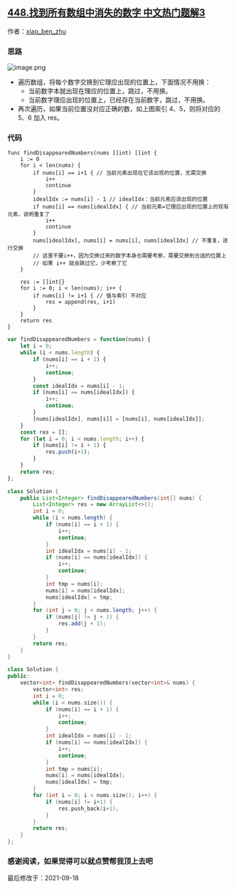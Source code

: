 ## [448.找到所有数组中消失的数字 中文热门题解3](https://leetcode.cn/problems/find-all-numbers-disappeared-in-an-array/solutions/100000/shou-hua-tu-jie-jiao-huan-shu-zi-zai-ci-kzicg)

作者：[xiao_ben_zhu](https://leetcode.cn/u/xiao_ben_zhu)

### 思路

![image.png](https://pic.leetcode-cn.com/1613179207-JrWzql-image.png)

- 遍历数组，将每个数字交换到它理应出现的位置上，下面情况不用换：
    - 当前数字本就出现在理应的位置上，跳过，不用换。
    - 当前数字理应出现的位置上，已经存在当前数字，跳过，不用换。
- 再次遍历，如果当前位置没对应正确的数，如上图索引 4、5，则将对应的 5、6 加入 res。 
### 代码

```golang []
func findDisappearedNumbers(nums []int) []int {
	i := 0
	for i < len(nums) {
		if nums[i] == i+1 { // 当前元素出现在它该出现的位置，无需交换
			i++
			continue
		}
		idealIdx := nums[i] - 1 // idealIdx：当前元素应该出现的位置
		if nums[i] == nums[idealIdx] { // 当前元素=它理应出现的位置上的现有元素，说明重复了
			i++
			continue
		}
		nums[idealIdx], nums[i] = nums[i], nums[idealIdx] // 不重复，进行交换
        // 这里不要i++，因为交换过来的数字本身也需要考察，需要交换到合适的位置上
        // 如果 i++ 就会跳过它，少考察了它
	}

	res := []int{}
	for i := 0; i < len(nums); i++ {
		if nums[i] != i+1 { // 值与索引 不对应
			res = append(res, i+1)
		}
	}
	return res
}
```
```javascript []
var findDisappearedNumbers = function(nums) {
    let i = 0;
    while (i < nums.length) {
        if (nums[i] == i + 1) {
            i++;
            continue;
        }
        const idealIdx = nums[i] - 1;
        if (nums[i] == nums[idealIdx]) {
            i++;
            continue;
        }
        [nums[idealIdx], nums[i]] = [nums[i], nums[idealIdx]];
    }
    const res = [];
    for (let i = 0; i < nums.length; i++) {
        if (nums[i] != i + 1) {        
            res.push(i+1);
        }   
    }
    return res;
};
```
```java []
class Solution {
    public List<Integer> findDisappearedNumbers(int[] nums) {
        List<Integer> res = new ArrayList<>();
        int i = 0;
        while (i < nums.length) {
            if (nums[i] == i + 1) {
                i++;
                continue;
            }
            int idealIdx = nums[i] - 1;
            if (nums[i] == nums[idealIdx]) {
                i++;
                continue;
            }
            int tmp = nums[i];
            nums[i] = nums[idealIdx];
            nums[idealIdx] = tmp;
        }
        for (int j = 0; j < nums.length; j++) {
            if (nums[j] != j + 1) {
                res.add(j + 1);
            }
        }
        return res;
    }
}
```
```c++ []
class Solution {
public:
    vector<int> findDisappearedNumbers(vector<int>& nums) {
        vector<int> res;
        int i = 0;
        while (i < nums.size()) {
            if (nums[i] == i + 1) {
                i++;
                continue;
            }
            int idealIdx = nums[i] - 1;
            if (nums[i] == nums[idealIdx]) {
                i++;
                continue;
            }
            int tmp = nums[i];
            nums[i] = nums[idealIdx];
            nums[idealIdx] = tmp;
        }
        for (int i = 0; i < nums.size(); i++) {
            if (nums[i] != i+1) {
                res.push_back(i+1);
            }
        }
        return res;
    }
};
```




### 感谢阅读，如果觉得可以就点赞帮我顶上去吧

最后修改于：2021-09-18